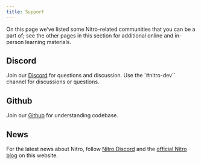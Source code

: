```yaml
---
title: Support 
---
```


On this page we've listed some Nitro-related communities that you can be a part of; see the other pages in this section for additional online and in-person learning materials.

## Discord

Join our [Discord](https://discord.gg/FTk2MvZwJH) for questions and discussion. Use the `#nitro-dev`` channel for discussions or questions.

## Github

Join our [Github](https://github.com/janhq/nitro) for understanding codebase.

## News
For the latest news about Nitro, follow [Nitro Discord](https://discord.gg/FTk2MvZwJH) and the [official Nitro blog](https://nitro.jan.ai) on this website.

